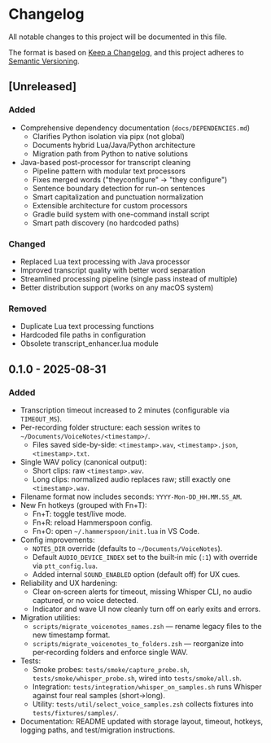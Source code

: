 # Changelog

All notable changes to this project will be documented in this file.

The format is based on [Keep a Changelog](https://keepachangelog.com/en/1.0.0/),
and this project adheres to [Semantic Versioning](https://semver.org/spec/v2.0.0.html).

## [Unreleased]

### Added
- Comprehensive dependency documentation (`docs/DEPENDENCIES.md`)
  - Clarifies Python isolation via pipx (not global)
  - Documents hybrid Lua/Java/Python architecture
  - Migration path from Python to native solutions
- Java-based post-processor for transcript cleaning
  - Pipeline pattern with modular text processors
  - Fixes merged words ("theyconfigure" → "they configure")
  - Sentence boundary detection for run-on sentences
  - Smart capitalization and punctuation normalization
  - Extensible architecture for custom processors
  - Gradle build system with one-command install script
  - Smart path discovery (no hardcoded paths)

### Changed
- Replaced Lua text processing with Java processor
- Improved transcript quality with better word separation
- Streamlined processing pipeline (single pass instead of multiple)
- Better distribution support (works on any macOS system)

### Removed
- Duplicate Lua text processing functions
- Hardcoded file paths in configuration
- Obsolete transcript_enhancer.lua module
## 0.1.0 - 2025-08-31
### Added
- Transcription timeout increased to 2 minutes (configurable via `TIMEOUT_MS`).
- Per-recording folder structure: each session writes to `~/Documents/VoiceNotes/<timestamp>/`.
  - Files saved side-by-side: `<timestamp>.wav`, `<timestamp>.json`, `<timestamp>.txt`.
- Single WAV policy (canonical output):
  - Short clips: raw `<timestamp>.wav`.
  - Long clips: normalized audio replaces raw; still exactly one `<timestamp>.wav`.
- Filename format now includes seconds: `YYYY-Mon-DD_HH.MM.SS_AM`.
- New Fn hotkeys (grouped with Fn+T):
  - Fn+T: toggle test/live mode.
  - Fn+R: reload Hammerspoon config.
  - Fn+O: open `~/.hammerspoon/init.lua` in VS Code.
- Config improvements:
  - `NOTES_DIR` override (defaults to `~/Documents/VoiceNotes`).
  - Default `AUDIO_DEVICE_INDEX` set to the built‑in mic (`:1`) with override via `ptt_config.lua`.
  - Added internal `SOUND_ENABLED` option (default off) for UX cues.
- Reliability and UX hardening:
  - Clear on‑screen alerts for timeout, missing Whisper CLI, no audio captured, or no voice detected.
  - Indicator and wave UI now cleanly turn off on early exits and errors.
- Migration utilities:
  - `scripts/migrate_voicenotes_names.zsh` — rename legacy files to the new timestamp format.
  - `scripts/migrate_voicenotes_to_folders.zsh` — reorganize into per‑recording folders and enforce single WAV.
- Tests:
  - Smoke probes: `tests/smoke/capture_probe.sh`, `tests/smoke/whisper_probe.sh`, wired into `tests/smoke/all.sh`.
  - Integration: `tests/integration/whisper_on_samples.sh` runs Whisper against four real samples (short→long).
  - Utility: `tests/util/select_voice_samples.zsh` collects fixtures into `tests/fixtures/samples/`.
- Documentation: README updated with storage layout, timeout, hotkeys, logging paths, and test/migration instructions.

